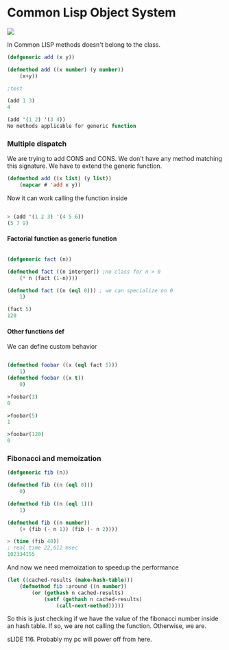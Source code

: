 # Common Lisp Object System

![](https://i.imgur.com/yJMaP1M.png)

In Common LISP methods doesn't belong to the class. 

```commonlisp
(defgeneric add (x y))

(defmethod add ((x number) (y number))
    (x+y))

;test

(add 1 3)
4

(add '(1 2) '(3 4))
No methods applicable for generic function
```
### Multiple dispatch

We are trying to add CONS and CONS. We don't have any method matching this signature. We have to extend the generic function.

```lisp
(defmethod add ((x list) (y list))
    (mapcar # 'add x y))
```

Now it can work calling the function inside

```lisp

> (add '(1 2 3) '(4 5 6))
(5 7 9)
```

#### Factorial function as generic function

```lisp

(defgeneric fact (n))

(defmethod fact ((n interger)) ;no class for n > 0
    (* n (fact (1-n))))

(defmethod fact ((n (eql 0))) ; we can specialize on 0
    1) 

(fact 5)
120
```

#### Other functions def

We can define custom behavior

```lisp

(defmethod foobar ((x (eql fact 5)))
    1)
(defmethod foobar ((x t)) 
    0)

>foobar(3)
0

>foobar(5)
1

>foobar(120)
0
```

### Fibonacci and memoization

```lisp
(defgeneric fib (n))

(defmethod fib ((n (eql 0)))
    0)

(defmethod fib ((n (eql 1)))
    1)

(defmethod fib ((n number))
    (+ (fib (- n 1)) (fib (- n 2))))

> (time (fib 40))
; real time 22,612 msec
102334155
```

And now we need memoization to speedup the performance

```lisp
(let ((cached-results (make-hash-table)))
    (defmethod fib :around ((n number))
        (or (gethash n cached-results)
            (setf (gethash n cached-results)
                (call-next-method)))))
```

So this is just checking if we have the value of the fibonacci number inside an hash table. If so, we are not calling the function. Otherwise, we are.


sLIDE 116. Probably my pc will power off from here.

